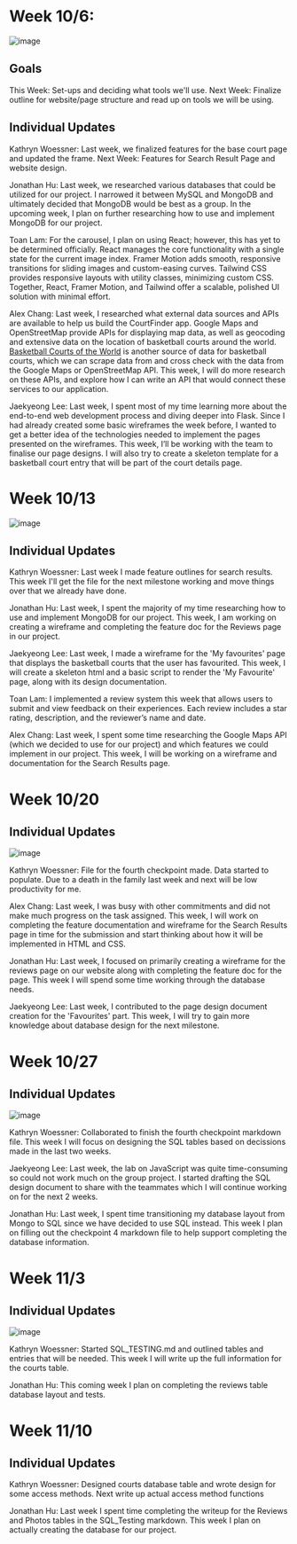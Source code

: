 # Week 10/6:
![image](./Trello_Board/week10-6.png)

## Goals
This Week: Set-ups and deciding what tools we'll use.
Next Week: Finalize outline for website/page structure and read up on tools we will be using.

## Individual Updates
Kathryn Woessner: Last week, we finalized features for the base court page and updated the frame. Next Week: Features for Search Result Page and website design.

Jonathan Hu: Last week, we researched various databases that could be utilized for our project. I narrowed it between MySQL and MongoDB and ultimately decided that MongoDB would be best as a group. In the upcoming week, I plan on further researching how to use and implement MongoDB for our project.

Toan Lam: For the carousel, I plan on using React; however, this has yet to be determined officially. React manages the core functionality with a single state for the current image index. Framer Motion adds smooth, responsive transitions for sliding images and custom-easing curves. Tailwind CSS provides responsive layouts with utility classes, minimizing custom CSS. Together, React, Framer Motion, and Tailwind offer a scalable, polished UI solution with minimal effort.

Alex Chang: Last week, I researched what external data sources and APIs are available to help us build the CourtFinder app. Google Maps and OpenStreetMap provide APIs for displaying map data, as well as geocoding and extensive data on the location of basketball courts around the world. [Basketball Courts of the World](https://www.courtsoftheworld.com/) is another source of data for basketball courts, which we can scrape data from and cross check with the data from the Google Maps or OpenStreetMap API. This week, I will do more research on these APIs, and explore how I can write an API that would connect these services to our application.

Jaekyeong Lee: Last week, I spent most of my time learning more about the end-to-end web development process and diving deeper into Flask. Since I had already created some basic wireframes the week before, I wanted to get a better idea of the technologies needed to implement the pages presented on the wireframes. This week, I’ll be working with the team to finalise our page designs. I will also try to create a skeleton template for a basketball court entry that will be part of the court details page.

# Week 10/13
![image](./Trello_Board/week10-13.png)

## Individual Updates
Kathryn Woessner: Last week I made feature outlines for search results. This week I'll get the file for the next milestone working and move things over that we already have done.

Jonathan Hu: Last week, I spent the majority of my time researching how to use and implement MongoDB for our project. This week, I am working on creating a wireframe and completing the feature doc for the Reviews page in our project.

Jaekyeong Lee: Last week, I made a wireframe for the 'My favourites' page that displays the basketball courts that the user has favourited. This week, I will create a skeleton html and a basic script to render the 'My Favourite' page, along with its design documentation.

Toan Lam: I implemented a review system this week that allows users to submit and view feedback on their experiences. Each review includes a star rating, description, and the reviewer’s name and date.

Alex Chang: Last week, I spent some time researching the Google Maps API (which we decided to use for our project) and which features we could implement in our project. This week, I will be working on a wireframe and documentation for the Search Results page.

# Week 10/20

## Individual Updates
![image](./Trello_Board/week10-20.png)

Kathryn Woessner: File for the fourth checkpoint made. Data started to populate. Due to a death in the family last week and next will be low productivity for me.

Alex Chang: Last week, I was busy with other commitments and did not make much progress on the task assigned. This week, I will work on completing the feature documentation and wireframe for the Search Results page in time for the submission and start thinking about how it will be implemented in HTML and CSS. 

Jonathan Hu: Last week, I focused on primarily creating a wireframe for the reviews page on our website along with completing the feature doc for the page. This week I will spend some time working through the database needs.

Jaekyeong Lee: Last week, I contributed to the page design document creation for the 'Favourites' part. This week, I will try to gain more knowledge about database design for the next milestone.

# Week 10/27

## Individual Updates
![image](./Trello_Board/week10-27.png)

Kathryn Woessner: Collaborated to finish the fourth checkpoint markdown file. This week I will focus on designing the SQL tables based on decissions made in the last two weeks.

Jaekyeong Lee: Last week, the lab on JavaScript was quite time-consuming so could not work much on the group project. I started drafting the SQL design document to share with the teammates which I will continue working on for the next 2 weeks.

Jonathan Hu: Last week, I spent time transitioning my database layout from Mongo to SQL since we have decided to use SQL instead. This week I plan on filling out the checkpoint 4 markdown file to help support completing the database information. 

# Week 11/3

## Individual Updates
![image](./Trello_Board/week11-3.png)

Kathryn Woessner: Started SQL_TESTING.md and outlined tables and entries that will be needed. This week I will write up the full information for the courts table.

Jonathan Hu: This coming week I plan on completing the reviews table database layout and tests. 

# Week 11/10

## Individual Updates

Kathryn Woessner: Designed courts database table and wrote design for some access methods. Next write up actual access method functions

Jonathan Hu: Last week I spent time completing the writeup for the Reviews and Photos tables in the SQL_Testing markdown. This week I plan on actually creating the database for our project. 
